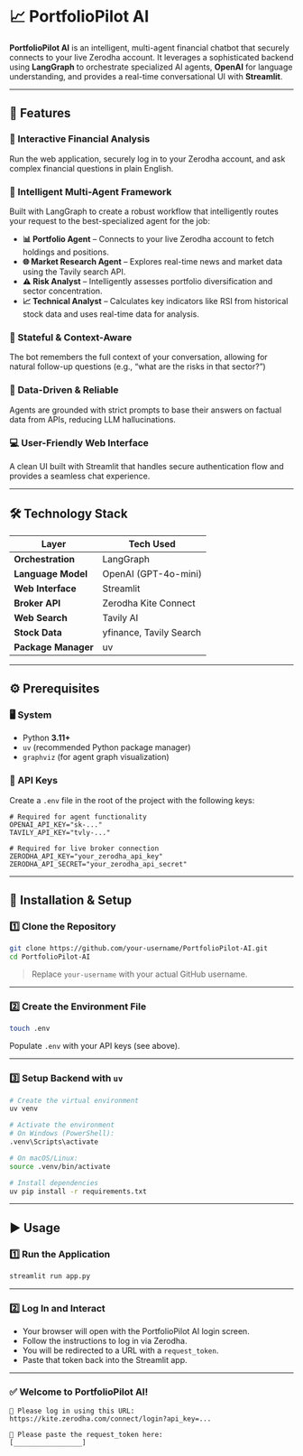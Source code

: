 # 📈 PortfolioPilot AI

**PortfolioPilot AI** is an intelligent, multi-agent financial chatbot that securely connects to your live Zerodha account. It leverages a sophisticated backend using **LangGraph** to orchestrate specialized AI agents, **OpenAI** for language understanding, and provides a real-time conversational UI with **Streamlit**.

---

## 🚀 Features

### 🧠 Interactive Financial Analysis  
Run the web application, securely log in to your Zerodha account, and ask complex financial questions in plain English.

### 🧩 Intelligent Multi-Agent Framework  
Built with LangGraph to create a robust workflow that intelligently routes your request to the best-specialized agent for the job:

- **📊 Portfolio Agent** – Connects to your live Zerodha account to fetch holdings and positions.
- **🌐 Market Research Agent** – Explores real-time news and market data using the Tavily search API.
- **⚠️ Risk Analyst** – Intelligently assesses portfolio diversification and sector concentration.
- **📈 Technical Analyst** – Calculates key indicators like RSI from historical stock data and uses real-time data for analysis.

### 🔁 Stateful & Context-Aware  
The bot remembers the full context of your conversation, allowing for natural follow-up questions (e.g., “what are the risks in that sector?”)

### 📡 Data-Driven & Reliable  
Agents are grounded with strict prompts to base their answers on factual data from APIs, reducing LLM hallucinations.

### 💻 User-Friendly Web Interface  
A clean UI built with Streamlit that handles secure authentication flow and provides a seamless chat experience.

---

## 🛠️ Technology Stack

| Layer              | Tech Used               |
|--------------------|--------------------------|
| **Orchestration**  | LangGraph                |
| **Language Model** | OpenAI (GPT-4o-mini)     |
| **Web Interface**  | Streamlit                |
| **Broker API**     | Zerodha Kite Connect     |
| **Web Search**     | Tavily AI                |
| **Stock Data**     | yfinance, Tavily Search  |
| **Package Manager**| uv                       |

---

## ⚙️ Prerequisites

### 🖥️ System
- Python **3.11+**
- `uv` (recommended Python package manager)
- `graphviz` (for agent graph visualization)

### 🔑 API Keys
Create a `.env` file in the root of the project with the following keys:

```env
# Required for agent functionality
OPENAI_API_KEY="sk-..."
TAVILY_API_KEY="tvly-..."

# Required for live broker connection
ZERODHA_API_KEY="your_zerodha_api_key"
ZERODHA_API_SECRET="your_zerodha_api_secret"
```

---

## 🧰 Installation & Setup

### 1️⃣ Clone the Repository

```bash
git clone https://github.com/your-username/PortfolioPilot-AI.git
cd PortfolioPilot-AI
```

> Replace `your-username` with your actual GitHub username.

---

### 2️⃣ Create the Environment File

```bash
touch .env
```

Populate `.env` with your API keys (see above).

---

### 3️⃣ Setup Backend with `uv`

```bash
# Create the virtual environment
uv venv

# Activate the environment
# On Windows (PowerShell):
.venv\Scripts\activate

# On macOS/Linux:
source .venv/bin/activate

# Install dependencies
uv pip install -r requirements.txt
```

---

## ▶️ Usage

### 1️⃣ Run the Application

```bash
streamlit run app.py
```

---

### 2️⃣ Log In and Interact

- Your browser will open with the PortfolioPilot AI login screen.
- Follow the instructions to log in via Zerodha.
- You will be redirected to a URL with a `request_token`.
- Paste that token back into the Streamlit app.

---

### ✅ Welcome to PortfolioPilot AI!

```text
🔗 Please log in using this URL:
https://kite.zerodha.com/connect/login?api_key=...

🔑 Please paste the request_token here:
[_________________]
```
